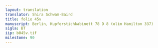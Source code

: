 ```yaml
---
layout: translation
translator: Shira Schwam-Baird
title: folio 45v
manuscript: Berlin, Kupferstichkabinett 78 D 8 (olim Hamilton 337)
sigla: BT
iip: b045v.tif
milestone: 90
---
```

